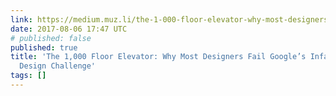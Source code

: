 ```yaml
---
link: https://medium.muz.li/the-1-000-floor-elevator-why-most-designers-fail-googles-infamous-interview-design-challenge-a5ff9ad91741
date: 2017-08-06 17:47 UTC
# published: false
published: true
title: 'The 1,000 Floor Elevator: Why Most Designers Fail Google’s Infamous Interview
  Design Challenge'
tags: []
---
```




